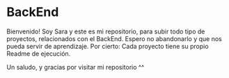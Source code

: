 # BackEnd
Bienvenido! Soy Sara y este es mi repositorio, para subir todo tipo de proyectos, relacionados con el BackEnd.
 Espero no abandonarlo y que nos pueda servir de aprendizaje. Por cierto: Cada proyecto tiene su propio Readme de ejecución.

Un saludo, y gracias por visitar mi repositorio ^^
